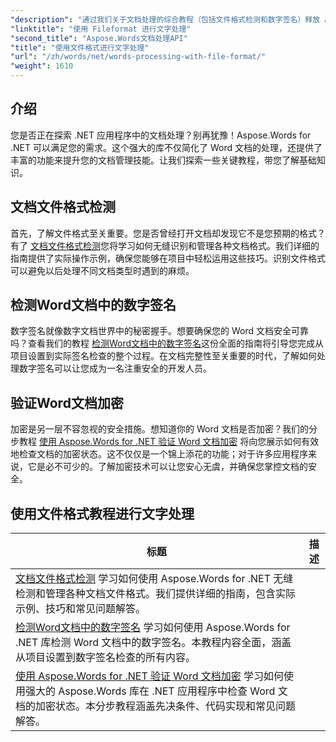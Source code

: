 ```yaml
---
"description": "通过我们关于文档处理的综合教程（包括文件格式检测和数字签名）释放 Aspose.Words for .NET 的强大功能。"
"linktitle": "使用 Fileformat 进行文字处理"
"second_title": "Aspose.Words文档处理API"
"title": "使用文件格式进行文字处理"
"url": "/zh/words/net/words-processing-with-file-format/"
"weight": 1610
---
```


## 介绍

您是否正在探索 .NET 应用程序中的文档处理？别再犹豫！Aspose.Words for .NET 可以满足您的需求。这个强大的库不仅简化了 Word 文档的处理，还提供了丰富的功能来提升您的文档管理技能。让我们探索一些关键教程，带您了解基础知识。

## 文档文件格式检测

首先，了解文件格式至关重要。您是否曾经打开文档却发现它不是您预期的格式？有了 [文档文件格式检测](./document-file-format-detection/)您将学习如何无缝识别和管理各种文档格式。我们详细的指南提供了实际操作示例，确保您能够在项目中轻松运用这些技巧。识别文件格式可以避免以后处理不同文档类型时遇到的麻烦。 

## 检测Word文档中的数字签名

数字签名就像数字文档世界中的秘密握手。想要确保您的 Word 文档安全可靠吗？查看我们的教程 [检测Word文档中的数字签名](./detecting-digital-signatures/)这份全面的指南将引导您完成从项目设置到实际签名检查的整个过程。在文档完整性至关重要的时代，了解如何处理数字签名可以让您成为一名注重安全的开发人员。

## 验证Word文档加密

加密是另一层不容忽视的安全措施。想知道你的 Word 文档是否加密？我们的分步教程 [使用 Aspose.Words for .NET 验证 Word 文档加密](./verify-word-document-encryption/) 将向您展示如何有效地检查文档的加密状态。这不仅仅是一个锦上添花的功能；对于许多应用程序来说，它是必不可少的。了解加密技术可以让您安心无虞，并确保您掌控文档的安全。

 ## 使用文件格式教程进行文字处理
标题 | 描述 |
| --- | --- |
| [文档文件格式检测](./document-file-format-detection/) 学习如何使用 Aspose.Words for .NET 无缝检测和管理各种文档文件格式。我们提供详细的指南，包含实际示例、技巧和常见问题解答。|
| [检测Word文档中的数字签名](./detecting-digital-signatures/) 学习如何使用 Aspose.Words for .NET 库检测 Word 文档中的数字签名。本教程内容全面，涵盖从项目设置到数字签名检查的所有内容。|
| [使用 Aspose.Words for .NET 验证 Word 文档加密](./verify-word-document-encryption/) 学习如何使用强大的 Aspose.Words 库在 .NET 应用程序中检查 Word 文档的加密状态。本分步教程涵盖先决条件、代码实现和常见问题解答。|